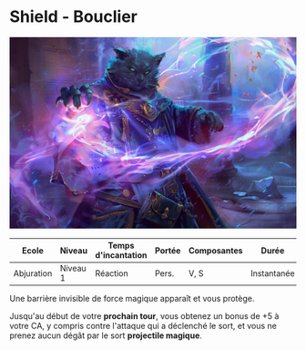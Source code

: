 # Shield - Bouclier

![Bouclier](../../_images/shield.png)

|Ecole|Niveau|Temps d'incantation|Portée|Composantes|Durée|
|-|-|-|-|-|-|
|Abjuration|Niveau 1|Réaction|Pers.|V, S|Instantanée|

Une barrière invisible de force magique apparaît et vous protège. 

Jusqu'au début de votre **prochain tour**, vous obtenez un bonus de +5 à votre CA, y compris contre l'attaque qui a déclenché le sort, et vous ne prenez aucun dégât par le sort **projectile magique**.